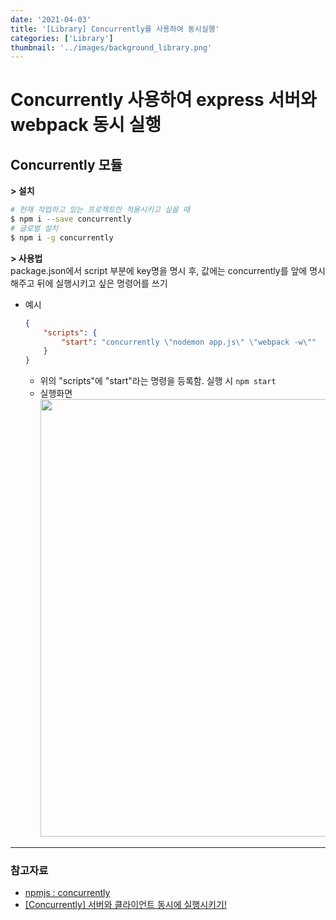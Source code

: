 ```yaml
---
date: '2021-04-03'
title: '[Library] Concurrently를 사용하여 동시실행'
categories: ['Library']
thumbnail: '../images/background_library.png'
---
```


# Concurrently 사용하여 express 서버와 webpack 동시 실행

## Concurrently 모듈

**> 설치**

```sh
# 현재 작업하고 있는 프로젝트만 적용시키고 싶을 때
$ npm i --save concurrently
# 글로벌 설치
$ npm i -g concurrently
```

**> 사용법**  
package.json에서 script 부분에 key명을 명시 후, 값에는 concurrently를 앞에 명시해주고 뒤에 실행시키고 싶은 명령어를 쓰기

-   예시
    ```json
    {
        "scripts": {
            "start": "concurrently \"nodemon app.js\" \"webpack -w\""
        }
    }
    ```
    -   위의 "scripts"에 "start"라는 명령을 등록함. 실행 시 `npm start`
    -   실행화면  
         <img src="https://user-images.githubusercontent.com/33610315/113480648-685d8580-94d0-11eb-9f65-6fad461754f3.png" width=700>

---

### 참고자료

-   [npmjs : concurrently](https://www.npmjs.com/package/concurrently)
-   [[Concurrently] 서버와 클라이언트 동시에 실행시키기!](https://bin-repository.tistory.com/138)
